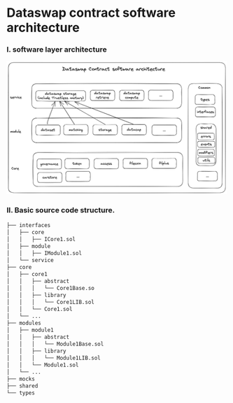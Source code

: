 # Dataswap  contract software architecture

### I. software layer architecture
![](https://github.com/dataswap/specs/blob/main/systems/img/contractArchitecture.png)

### II. Basic source code structure.
```
├── interfaces
│   ├── core
│   │   ├── ICore1.sol
│   ├── module
│   │   ├── IModule1.sol
│   └── service
├── core
│   ├── core1
│   │   ├── abstract 
│   │   │   └── Core1Base.so 
│   │   ├── library 
│   │   │   └── Core1LIB.sol
│   │   └── Core1.sol 
│   └── ...
├── modules
│   ├── module1
│   │   ├── abstract 
│   │   │   └── Module1Base.sol
│   │   ├── library 
│   │   │   └── Module1LIB.sol
│   │   └── Module1.sol 
│   └── ...
├── mocks
├── shared
└── types
```